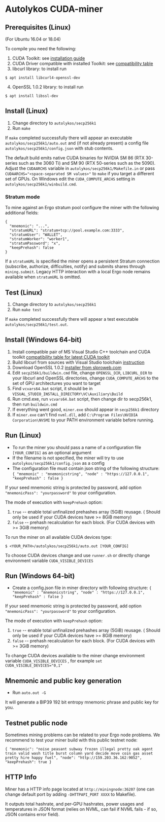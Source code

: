 # Autolykos CUDA-miner

## Prerequisites (Linux)
(For Ubuntu 16.04 or 18.04)

To compile you need the following:

1. CUDA Toolkit: see [installation guide](https://docs.nvidia.com/cuda/cuda-installation-guide-linux/index.html)
2. CUDA Driver compatible with installed Toolkit: see [compatibility table](https://docs.nvidia.com/deploy/cuda-compatibility/index.html#binary-compatibility__table-toolkit-driver)
3. libcurl library: to install run
```
$ apt install libcurl4-openssl-dev
```
4. OpenSSL 1.0.2 library: to install run
```
$ apt install libssl-dev
```

## Install (Linux)

1. Change directory to `autolykos/secp256k1`
2. Run `make`

If `make` completed successfully there will appear an executable
`autolykos/secp256k1/auto.out` and (if not already present)
a config file `autolykos/secp256k1/config.json` with stub contents.

The default build emits native CUDA binaries for NVIDIA SM 86 (RTX 30-series such as the 3060 Ti)
and SM 90 (RTX 50-series such as the 5090).  Adjust the `CUDAARCHS` variable in
`autolykos/secp256k1/Makefile.in` or pass `CUDAARCHS="<space-separated SM values>"` to `make`
if you target a different set of GPUs.  On Windows edit the `CUDA_COMPUTE_ARCHS` setting in
`autolykos/secp256k1/winbuild.cmd`.

### Stratum mode

To mine against an Ergo stratum pool configure the miner with the following additional fields:

```
{
  "mnemonic": "...",
  "stratumURL": "stratum+tcp://pool.example.com:3333",
  "stratumUser": "WALLET",
  "stratumWorker": "worker1",
  "stratumPassword": "x",
  "keepPrehash": false
}
```

If a `stratumURL` is specified the miner opens a persistent Stratum connection (subscribe,
authorize, difficulties, notify) and submits shares through `mining.submit`.  Legacy HTTP
interaction with a local Ergo node remains available when `stratumURL` is omitted.

## Test (Linux)

1. Change directory to `autolykos/secp256k1`
2. Run `make test`

If `make` completed successfully there will appear a test executable
`autolykos/secp256k1/test.out`.

## Install (Windows 64-bit)

1. Install compatible pair of MS Visual Studio C++ toolchain and CUDA toolkit [compatibility table for latest CUDA toolkit](https://docs.nvidia.com/cuda/cuda-installation-guide-microsoft-windows/)
2. Build libcurl from sources with Visual Studio toolchain [instruction](https://medium.com/@chuy.max/compile-libcurl-on-windows-with-visual-studio-2017-x64-and-ssl-winssl-cff41ac7971d)
3. Download OpenSSL 1.0.2 [installer from slproweb.com](https://slproweb.com/download/Win64OpenSSL-1_0_2u.exe)
4. Edit `secp256k1/buildwin.cmd` file, change `OPENSSL_DIR`, `LIBCURL_DIR` to your libcurl and OpenSSL directories, change `CUDA_COMPUTE_ARCHS` to the set of GPU architectures you want to target
5. Find `vcvars64.bat` script, it should be in `VISUAL_STUDIO_INSTALL_DIRECTORY\VC\Auxiliary\Build`
6. Run cmd.exe, run `vcvars64.bat` script, then change dir to secp256k1, then run `buildwin.cmd`
7. If everything went good, `miner.exe` should appear in `secp256k1` directory 
8. If `miner.exe` can't find `nvml.dll`, add `C:\Program Files\NVIDIA Corporation\NVSMI` to your PATH environment variable before running.


## Run (Linux)

- To run the miner you should pass a name of a configuration file `[YOUR_CONFIG]` as an optional argument
- If the filename is not specified, the miner will try to use `autolykos/secp256k1/config.json` as a config
- The configuration file must contain json string of the following structure:  
`{ "mnemonic" : "mnemonicstring", "node" : "https://127.0.0.1", "keepPrehash" : false }`

If your seed mnemonic string is protected by password, add option `"mnemonicPass": "yourpassword"` to your configuration.

The mode of execution with `keepPrehash` option:
1. `true` -- enable total unfinalized prehashes array (5GiB) reusage. ( Should only be used if your CUDA devices have >= 8GiB memory)
2. `false` -- prehash recalculation for each block. (For CUDA devices with >= 3GiB memory)

To run the miner on all available CUDA devices type:
```
$ <YOUR_PATH>/autolykos/secp256k1/auto.out [YOUR_CONFIG]
```

To choose CUDA devices change and use `runner.sh` or directly change environment variable `CUDA_VISIBLE_DEVICES`

## Run (Windows 64-bit)

- Create a config.json file in miner directory with following structure:
`{ "mnemonic" : "mnemonicstring", "node" : "https://127.0.0.1", "keepPrehash" : false }`

If your seed mnemonic string is protected by password, add option `"mnemonicPass": "yourpassword"` to your configuration.

The mode of execution with `keepPrehash` option:
1. `true` -- enable total unfinalized prehashes array (5GiB) reusage. ( Should only be used if your CUDA devices have >= 8GiB memory)
2. `false` -- prehash recalculation for each block. (For CUDA devices with >= 3GiB memory)

To change CUDA devices available to the miner change environment variable `CUDA_VISIBLE_DEVICES` , for example ` set CUDA_VISIBLE_DEVICES="0,1" `


## Mnemonic and public key generation

- Run `auto.out -G`

It will generate a BIP39 192 bit entropy mnemonic phrase and public key for you.

## Testnet public node

Sometimes mining problems can be related to your Ergo node problems. We recommend to test your miner build with this public testnet node:

`{
  "mnemonic": "noise peasant subway frozen illegal pretty oak agent train valid wash title burst column yard decide move coin gas asset pretty hire happy fuel",
  "node": "http://159.203.36.162:9052",
  "keepPrehash": true
}`

## HTTP Info

Miner has a HTTP info page located at `http://miningnode:36207` (one can change default port by adding `-DHTTPAPI_PORT XXXX` to Makefile).

It outputs total hashrate, and per-GPU hashrates, power usages and temperatures in JSON format (relies on NVML, can fail if NVML fails - if so, JSON contains error field).
